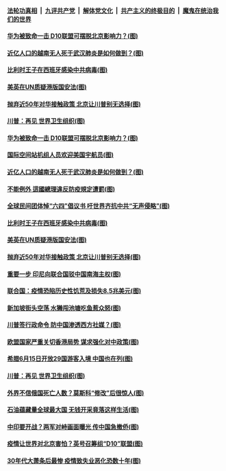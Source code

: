 ####  [法轮功真相](../../../../basic/blob/master/README.md?t=06010931) &nbsp;|&nbsp; [九评共产党](../../../../9ping.md/blob/master/README.md?t=06010931) &nbsp;|&nbsp; [解体党文化](../../../../jtdwh.md/blob/master/README.md?t=06010931)  &nbsp;|&nbsp; [共产主义的终极目的](../../../../gczydzjmd.md/blob/master/README.md?t=06010931) &nbsp;|&nbsp; [魔鬼在统治我们的世界](../../../../mgztzwmdsj.md/blob/master/README.md?t=06010931) 

#### [华为被致命一击 D10联盟可摆脱北京影响力？(图)](../pages/p9/935062.md?t=06010931) 

#### [近亿人口的越南无人死于武汉肺炎是如何做到？(图)](../pages/p9/935118.md?t=06010931) 

#### [比利时王子在西班牙感染中共病毒(图)](../pages/p9/935042.md?t=06010931) 

#### [美英在UN质疑港版国安法(图)](../pages/p9/934982.md?t=06010931) 

#### [抛弃近50年对华接触政策 北京让川普别无选择(图)](../pages/p9/935025.md?t=06010931) 

#### [川普：再见 世界卫生组织(图)](../pages/p9/934914.md?t=06010931) 

#### [华为被致命一击 D10联盟可摆脱北京影响力？(图)](../pages/p9/935062.md?t=06010931) 

#### [国际空间站机组人员欢迎美国宇航员(图)](../pages/p9/935119.md?t=06010931) 

#### [近亿人口的越南无人死于武汉肺炎是如何做到？(图)](../pages/p9/935118.md?t=06010931) 

#### [不能例外 這國總理違反防疫規定遭罰(图)](../pages/p9/935064.md?t=06010931) 

#### [全球民间团体悼“六四”倡议书 吁世界齐抗中共“无声侵略”(图)](../pages/p9/935112.md?t=06010931) 

#### [比利时王子在西班牙感染中共病毒(图)](../pages/p9/935042.md?t=06010931) 

#### [美英在UN质疑港版国安法(图)](../pages/p9/934982.md?t=06010931) 

#### [抛弃近50年对华接触政策 北京让川普别无选择(图)](../pages/p9/935025.md?t=06010931) 

#### [重要一步 印尼向联合国驳中国南海主权(图)](../pages/p9/935020.md?t=06010931) 

#### [联合国：疫情恐陷历史性饥荒及损失8.5兆美元(图)](../pages/p9/934980.md?t=06010931) 

#### [新加坡街头空荡 水獭闯池塘吃鱼惹众怒(图)](../pages/p9/935018.md?t=06010931) 

#### [川普签行政命令 防中国渗透西方社媒？(图)](../pages/p9/934992.md?t=06010931) 

#### [欧盟国家严重关切香港局势 谋求强化对中政策(图)](../pages/p9/934987.md?t=06010931) 

#### [希腊6月15日开放29国游客入境 中国也在列(图)](../pages/p9/934947.md?t=06010931) 

#### [川普：再见 世界卫生组织(图)](../pages/p9/934914.md?t=06010931) 

#### [外界不信俄国死亡人数？莫斯科“修改”后很惊人(图)](../pages/p9/934895.md?t=06010931) 

#### [石油蕴藏量全球最大国 无钱开采竟落这样生活(图)](../pages/p9/934840.md?t=06010931) 

#### [中印要开战？两军对峙画面曝光 传中国急撤侨(图)](../pages/p9/934788.md?t=06010931) 

#### [疫情让世界对北京害怕？英号召筹组“D10”联盟(图)](../pages/p9/934824.md?t=06010931) 

#### [30年代大萧条后最惨 疫情致失业恶化恐数十年(图)](../pages/p9/934737.md?t=06010931) 

